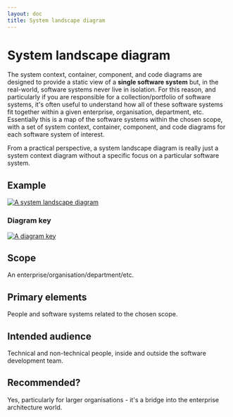 ```yaml
---
layout: doc
title: System landscape diagram
---
```


# System landscape diagram

The system context, container, component, and code diagrams are designed to provide a static view of
a __single software system__ but, in the real-world, software systems never live in isolation. For this reason,
and particularly if you are responsible for a collection/portfolio of software systems,
it's often useful to understand how all of these software systems fit together within a given enterprise, 
organisation, department, etc. Essentially this is a map of the software systems within the chosen scope, with a
set of system context, container, component, and code diagrams for each software system of interest.

From a practical perspective, a system landscape diagram is really just a system context diagram without a
specific focus on a particular software system.

## Example

[![A system landscape diagram](https://static.structurizr.com/workspace/28201/diagrams/SystemLandscape.png)](https://static.structurizr.com/workspace/28201/diagrams/SystemLandscape.png)

### Diagram key

[![A diagram key](https://static.structurizr.com/workspace/28201/diagrams/SystemLandscape-key.png)](https://static.structurizr.com/workspace/28201/diagrams/SystemLandscape-key.png)

## Scope

An enterprise/organisation/department/etc.

## Primary elements

People and software systems related to the chosen scope.

## Intended audience

Technical and non-technical people, inside and outside the software development team.

## Recommended?

Yes, particularly for larger organisations - it's a bridge into the enterprise architecture world.
